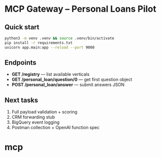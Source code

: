 
# MCP Gateway – Personal Loans Pilot

## Quick start
```bash
python3 -m venv .venv && source .venv/bin/activate
pip install -r requirements.txt
uvicorn app.main:app --reload --port 9000
```

## Endpoints
- **GET /registry** — list available verticals  
- **GET /personal_loan/question/0** — get first question object  
- **POST /personal_loan/answer** — submit answers JSON  

## Next tasks
1. Full payload validation + scoring
2. CRM forwarding stub
3. BigQuery event logging
4. Postman collection + OpenAI function spec
# mcp
